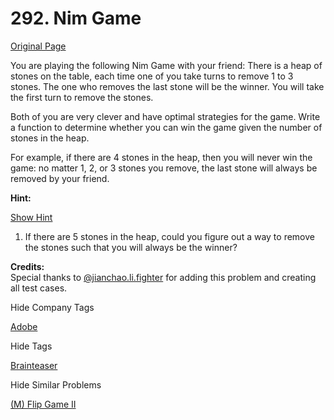 # 292. Nim Game

[Original Page](https://leetcode.com/problems/nim-game/)

You are playing the following Nim Game with your friend: There is a heap of stones on the table, each time one of you take turns to remove 1 to 3 stones. The one who removes the last stone will be the winner. You will take the first turn to remove the stones.

Both of you are very clever and have optimal strategies for the game. Write a function to determine whether you can win the game given the number of stones in the heap.

For example, if there are 4 stones in the heap, then you will never win the game: no matter 1, 2, or 3 stones you remove, the last stone will always be removed by your friend.

**Hint:**

[Show Hint](#)

1.  If there are 5 stones in the heap, could you figure out a way to remove the stones such that you will always be the winner?

**Credits:**  
Special thanks to [@jianchao.li.fighter](https://leetcode.com/discuss/user/jianchao.li.fighter) for adding this problem and creating all test cases.

<div>

<div id="company_tags" class="btn btn-xs btn-warning">Hide Company Tags</div>

<span class="hidebutton" style="display: inline;">[Adobe](/company/adobe/)</span></div>

<div>

<div id="tags" class="btn btn-xs btn-warning">Hide Tags</div>

<span class="hidebutton" style="display: inline;">[Brainteaser](/tag/brainteaser/)</span></div>

<div>

<div id="similar" class="btn btn-xs btn-warning">Hide Similar Problems</div>

<span class="hidebutton" style="display: inline;">[(M) Flip Game II](/problems/flip-game-ii/)</span></div>